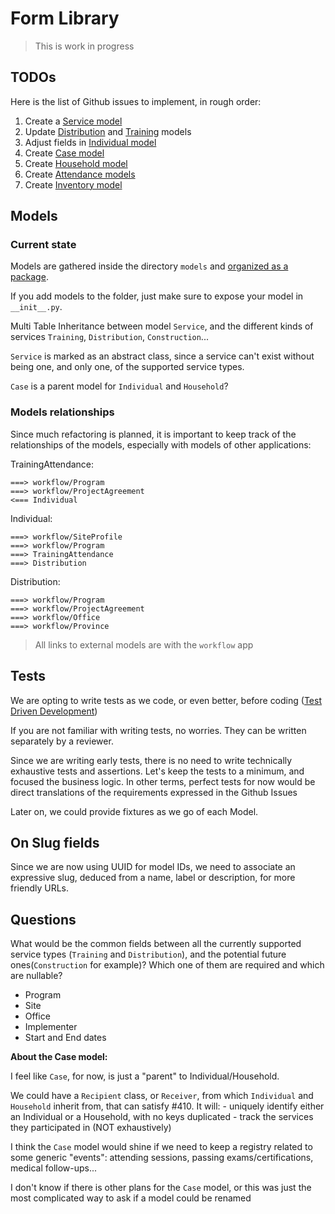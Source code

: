 # Form Library

> This is work in progress

## TODOs

Here is the list of Github issues to implement, in rough order:

1. Create a [Service model](https://github.com/hikaya-io/activity/issues/412)
2. Update [Distribution](https://github.com/hikaya-io/activity/issues/419) and [Training](https://github.com/hikaya-io/activity/issues/421) models
3. Adjust fields in [Individual model](https://github.com/hikaya-io/activity/issues/403)
4. Create [Case model](https://github.com/hikaya-io/activity/issues/410)
5. Create [Household model](https://github.com/hikaya-io/activity/issues/409)
6. Create [Attendance models](https://github.com/hikaya-io/activity/issues/422)
7. Create [Inventory model](https://github.com/hikaya-io/activity/issues/418)

## Models

### Current state

Models are gathered inside the directory `models` and [organized as a package](https://docs.djangoproject.com/fr/2.2/topics/db/models/#organizing-models-in-a-package).

If you add models to the folder, just make sure to expose your model in `__init__.py`.

Multi Table Inheritance between model `Service`, and the different kinds of services `Training`, `Distribution`, `Construction`...

`Service` is marked as an abstract class, since a service can't exist without being one, and only one, of the supported service types.

`Case` is a parent model for `Individual` and `Household`?

### Models relationships

Since much refactoring is planned, it is important to keep track of the relationships of the models, especially with models of other applications:

TrainingAttendance:

    ===> workflow/Program
    ===> workflow/ProjectAgreement
    <=== Individual

Individual:

    ===> workflow/SiteProfile
    ===> workflow/Program
    ===> TrainingAttendance
    ===> Distribution

Distribution:

    ===> workflow/Program
    ===> workflow/ProjectAgreement
    ===> workflow/Office
    ===> workflow/Province

> All links to external models are with the `workflow` app

## Tests

We are opting to write tests as we code, or even better, before coding ([Test Driven Development](https://www.obeythetestinggoat.com/book/part1.harry.html))

If you are not familiar with writing tests, no worries. They can be written separately by a reviewer.

Since we are writing early tests, there is no need to write technically exhaustive tests and assertions.
Let's keep the tests to a minimum, and focused the business logic. In other terms, perfect tests for now would be
direct translations of the requirements expressed in the Github Issues

Later on, we could provide fixtures as we go of each Model.

## On Slug fields

Since we are now using UUID for model IDs, we need to associate an expressive slug, deduced from a name, label or description, for more friendly URLs.

## Questions

What would be the common fields between all the currently supported service types (`Training` and `Distribution`), and the potential future ones(`Construction` for example)? Which one of them are required and which are nullable?

- Program
- Site
- Office
- Implementer
- Start and End dates

**About the Case model:**

I feel like `Case`, for now, is just a "parent" to Individual/Household.

We could have a `Recipient` class, or `Receiver`, from which `Individual` and `Household` inherit from, that can satisfy #410. It will:
    - uniquely identify either an Individual or a Household, with no keys duplicated
    - track the services they participated in (NOT exhaustively)

I think the `Case` model would shine if we need to keep a registry related to some generic "events": attending sessions, passing exams/certifications, medical follow-ups...

I don't know if there is other plans for the `Case` model, or this was just the most complicated way to ask if a model could be renamed
